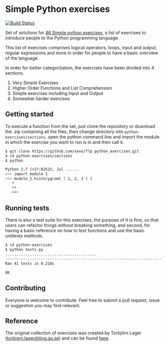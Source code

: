 Simple Python exercises
================

[![Build Status](https://travis-ci.org/PabloVallejo/python-exercises.png?branch=master)](https://travis-ci.org/PabloVallejo/python-exercises)

Set of solutions for [46 Simple python exercises](https://github.com/PabloVallejo/python-exercises/blob/master/exercises-list.md), a list of exercises to introduce people to the
Python programming language.

This list of exercises comprises logical operators, loops, input and output, regular expressions and
more in order for people to have a basic overview of the language.

In order for better categorization, the exercises have been divided into 4 sections.

1. Very Simple Exercises
2. Higher Order Functions and List Comprehension
3. Simple exercises including Input and Output
4. Somewhat harder exercises

## Getting started
To execute a function from the set, just clone the repository or download the .zip containing all the files, then change directory into `python-exercises/sections`, open the python command line and import the module in
which the exercise you want to run is in and then call it.

```bash
$ git clone https://github.com/sevo/flp_python_exercises.git
$ cd python-exercises/sections
$ python

Python 2.7 (r27:82525, Jul ......
>>> import module_1
>>> module_1.historygram( [ 1, 2, 3 ] )
   *
   **
   ***
```


## Running tests

There is also a test suite for this exercises, the purpose of it is first, so that users can refactor
things without breaking something, and second, for having a basic reference on how to test
functions and use the basic unittests methods.

```bash
$ cd python-exercises
$ python tests.py
.........................................
----------------------------------------------------------------------
Ran 41 tests in 0.218s

OK
```

## Contributing
Everyone is welcome to contribute. Feel free to submit a pull request, issue or suggestion you may find relevant.


## Reference
The original collection of exercises was created by Torbjörn Lager (torbjorn.lager@ling.gu.se)
and can be found [here](http://www.ling.gu.se/~lager/python_exercises.html).
